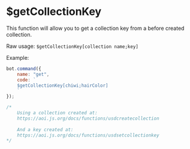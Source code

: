 # $getCollectionKey

This function will allow you to get a collection key from a before created collection.

Raw usage: `$getCollectionKey[collection name;key]`

Example:

```javascript
bot.command({
    name: "get",
    code: `
    $getCollectionKey[chiwi;hairColor]
    `
});

/*
    Using a collection created at: 
    https://aoi.js.org/docs/functions/usdcreatecollection
    
    And a key created at:
    https://aoi.js.org/docs/functions/usdsetcollectionkey
*/
```

